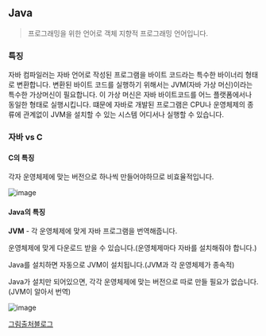 ## Java

> 프로그래밍을 위한 언어로 객체 지향적 프로그래밍 언어입니다.

### 특징

자바 컴파일러는 자바 언어로 작성된 프로그램을 바이트 코드라는 특수한 바이너리 형태로 변환합니다. 변환된 바이트 코드를 실행하기 위해서는 JVM(자바 가상 머신)이라는 특수한 가상머신이 필요합니다. 이 가상 머신은 자바 바이트코드를 어느 플랫폼에서나 동일한 형태로 실행시킵니다. 떄문에 자바로 개발된 프로그램은 CPU나 운영체제의 종류에 관계없이 JVM을 설치할 수 있는 시스템 어디서나 실행할 수 있습니다.

<!-- more -->

### 자바 vs C

#### C의 특징

각자 운영체제에 맞는 버전으로 하나씩 만들어야하므로 비효율적입니다.

![image](https://user-images.githubusercontent.com/53684676/93213717-32a8b780-f79f-11ea-8691-3a6eef08702a.png)

#### Java의 특징

**JVM** - 각 운영체제에 맞게 자바 프로그램을 번역해줍니다.

운영체제에 맞게 다운로드 받을 수 있습니다.(운영체제마다 자바를 설치해줘야 합니다.)

Java를 설치하면 자동으로 JVM이 설치됩니다.(JVM과 각 운영체제가 종속적)

Java가 설치만 되어있으면, 각각 운영체제에 맞는 버전으로 따로 만들 필요가 없습니다.(JVM이 알아서 번역)

![image](https://user-images.githubusercontent.com/53684676/93213742-3b00f280-f79f-11ea-8827-e30b0da1c58a.png)

[그림출처블로그](https://velog.io/@max9106/JAVA-%EC%9E%90%EB%B0%94%EB%9E%80-tkk4a6c4zi)

